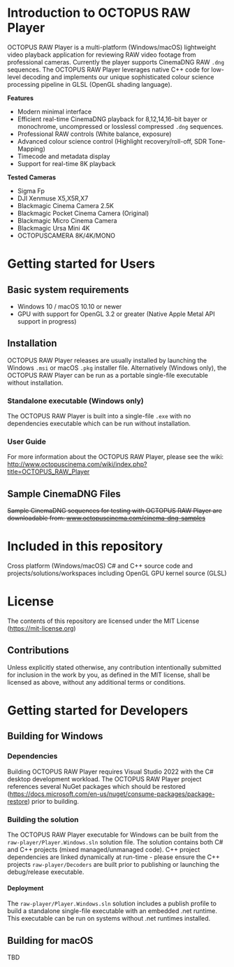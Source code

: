 # Introduction to OCTOPUS RAW Player
OCTOPUS RAW Player is a multi-platform (Windows/macOS) lightweight video playback application for reviewing RAW video footage from professional cameras. Currently the player supports CinemaDNG RAW ```.dng``` sequences. The OCTOPUS RAW Player leverages native C++ code for low-level decoding and implements our unique sophisticated colour science processing pipeline in GLSL (OpenGL shading language).

**Features**
- Modern minimal interface
- Efficient real-time CinemaDNG playback for 8,12,14,16-bit bayer or monochrome, uncompressed or losslessl compressed ```.dng``` sequences.
- Professional RAW controls (White balance, exposure)
- Advanced colour science control (Highlight recovery/roll-off, SDR Tone-Mapping)
- Timecode and metadata display
- Support for real-time 8K playback

**Tested Cameras**
- Sigma Fp
- DJI Xenmuse X5,X5R,X7
- Blackmagic Cinema Camera 2.5K
- Blackmagic Pocket Cinema Camera (Original)
- Blackmagic Micro Cinema Camera
- Blackmagic Ursa Mini 4K
- OCTOPUSCAMERA 8K/4K/MONO

# Getting started for Users

## Basic system requirements
- Windows 10 / macOS 10.10 or newer
- GPU with support for OpenGL 3.2 or greater (Native Apple Metal API support in progress)

## Installation
OCTOPUS RAW Player releases are usually installed by launching the Windows ```.msi``` or macOS ```.pkg``` installer file. Alternatively (Windows only), the OCTOPUS RAW Player can be run as a portable single-file executable without installation.

### Standalone executable (Windows only)
The OCTOPUS RAW Player is built into a single-file ```.exe``` with no dependencies executable which can be run without installation.

### User Guide
For more information about the OCTOPUS RAW Player, please see the wiki:
http://www.octopuscinema.com/wiki/index.php?title=OCTOPUS_RAW_Player

## Sample CinemaDNG Files
~~Sample CinemaDNG sequences for testing with OCTOPUS RAW Player are downloadable from:
www.octopuscinema.com/cinema-dng-samples~~

# Included in this repository
Cross platform (Windows/macOS) C# and C++ source code and projects/solutions/workspaces including OpenGL GPU kernel source (GLSL)

# License
The contents of this repository are licensed under the MIT License (https://mit-license.org)

## Contributions
Unless explicitly stated otherwise, any contribution intentionally submitted for inclusion in the work by you, as defined in the MIT license, shall be licensed as above, without any additional terms or conditions.

# Getting started for Developers

## Building for Windows
### Dependencies
Building OCTOPUS RAW Player requires Visual Studio 2022 with the C# desktop development workload. The OCTOPUS RAW Player project references several NuGet packages which should be restored (https://docs.microsoft.com/en-us/nuget/consume-packages/package-restore) prior to building.

### Building the solution
The OCTOPUS RAW Player executable for Windows can be built from the ```raw-player/Player.Windows.sln``` solution file. The solution contains both C# and C++ projects (mixed managed/unmanaged code). C++ project dependencies are linked dynamically at run-time - please ensure the C++ projects ```raw-player/Decoders``` are built prior to publishing or launching the debug/release executable.

#### Deployment
The ```raw-player/Player.Windows.sln``` solution includes a publish profile to build a standalone single-file executable with an embedded .net runtime. This executable can be run on systems without .net runtimes installed.

## Building for macOS
TBD
